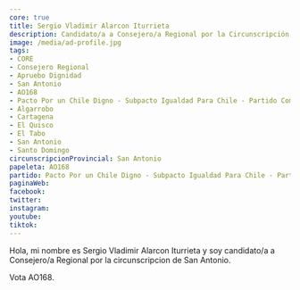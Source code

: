 ```yaml
---
core: true
title: Sergio Vladimir Alarcon Iturrieta
description: Candidato/a a Consejero/a Regional por la Circunscripción de San Antonio
image: /media/ad-profile.jpg
tags:
- CORE
- Consejero Regional
- Apruebo Dignidad
- San Antonio
- AO168
- Pacto Por un Chile Digno - Subpacto Igualdad Para Chile - Partido Comunista De Chile
- Algarrobo
- Cartagena
- El Quisco
- El Tabo
- San Antonio
- Santo Domingo
circunscripcionProvincial: San Antonio
papeleta: AO168
partido: Pacto Por un Chile Digno - Subpacto Igualdad Para Chile - Partido Comunista De Chile
paginaWeb:
facebook:
twitter:
instagram:
youtube:
tiktok:
---
```

Hola, mi nombre es Sergio Vladimir Alarcon Iturrieta y soy candidato/a a Consejero/a Regional por la circunscripcion de San Antonio.

Vota AO168.